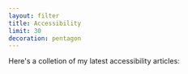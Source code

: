 ```yaml
---
layout: filter
title: Accessibility
limit: 30
decoration: pentagon
---
```


Here's a colletion of my latest accessibility articles:

